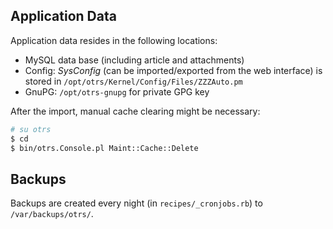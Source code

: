 Application Data
----------------

Application data resides in the following locations:

- MySQL data base (including article and attachments)
- Config: _SysConfig_ (can be imported/exported from the web interface) is stored in `/opt/otrs/Kernel/Config/Files/ZZZAuto.pm`
- GnuPG: `/opt/otrs-gnupg` for private GPG key

After the import, manual cache clearing might be necessary:

```bash
# su otrs
$ cd
$ bin/otrs.Console.pl Maint::Cache::Delete
```

Backups
-------

Backups are created every night (in `recipes/_cronjobs.rb`) to `/var/backups/otrs/`.
